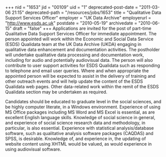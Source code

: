 +++
nid = "1653"
jid = "00109"
uid = "1"
deprecated-post-date = "2011-03-06 21:15"
deprecated-path = "/resources/jobs/1653"
title = "Qualitative Data Support Services Officer"
employer = "UK Data Archive"
employerurl = "http://www.esds.ac.uk"
postdate = "2010-05-19"
archivedate = "2010-06-15"
draft = "false"
+++
Applications are invited for the post of part-time Qualitative Data
Support Services Officer for immediate appointment. The person appointed
will work within the Economic and Social Data Service (ESDS) Qualidata
team at the UK Data Archive (UKDA) engaging in qualitative data
enhancement and documentation activities. The postholder will undertake
qualitative data processing and documentation work, including for audio
and potentially audiovisual data. The person will also contribute to
user support activities for ESDS Qualidata such as responding to
telephone and email user queries. Where and when appropriate the
appointed person will be expected to assist in the delivery of training
and other outreach events and will help update the content of the ESDS
Qualidata web pages. Other data-related work within the remit of the
ESDS Qualidata section may be undertaken as required.
  
Candidates should be educated to graduate level in the social sciences,
and be highly computer literate, in a Windows environment. Experience of
using MS Office packages including MS Word and MS Excel is essential, as
are excellent English language skills. Knowledge of social science in
general, and experience of social science research data and methodology,
in particular, is also essential. Experience with statistical
analysis/database software, such as qualitative analysis software
packages (CAQDAS) and SPSS, is desirable. Knowledge of, and experience
in, the updating of website content using XHTML would be valued, as
would experience in using audiovisual software.
